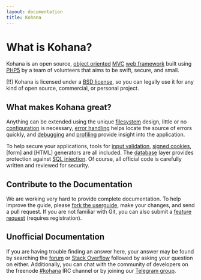 ```yaml
---
layout: documentation
title: Kohana
---
```

# What is Kohana?

Kohana is an open source, [object oriented](http://en.wikipedia.org/wiki/Object-oriented_programming) [MVC](http://en.wikipedia.org/wiki/Model–view–controller "Model View Controller") [web framework](http://en.wikipedia.org/wiki/Web_application_framework) built using [PHP5](http://php.net/manual/intro-whatis "PHP Hypertext Preprocessor") by a team of volunteers that aims to be swift, secure, and small.

[!!] Kohana is licensed under a [BSD license](https://github.com/koseven/koseven/blob/HEAD/LICENSE.md), so you can legally use it for any kind of open source, commercial, or personal project.

## What makes Kohana great?

Anything can be extended using the unique [filesystem](/documentation/kohana/files) design, little or no [configuration](/documentation/kohana/config) is necessary, [error handling](/documentation/kohana/errors) helps locate the source of errors quickly, and [debugging](/documentation/kohana/debugging) and [profiling](/documentation/kohana/profiling) provide insight into the application.

To help secure your applications, tools for [input validation](/documentation/kohana/security/validation), [signed cookies](/documentation/kohana/security/cookies), [form] and [HTML] generators are all included. The [database](/documentation/kohana/security/database) layer provides protection against [SQL injection](http://wikipedia.org/wiki/SQL_injection). Of course, all official code is carefully written and reviewed for security.

## Contribute to the Documentation

We are working very hard to provide complete documentation. To help improve the guide, please [fork the userguide](http://github.com/kohana/userguide), make your changes, and send a pull request. If you are not familiar with Git, you can also submit a [feature request](https://github.com/koseven/koseven/issues) (requires registration).

## Unofficial Documentation

If you are having trouble finding an answer here, your answer may be found by searching the [forum](http://forum.kohanaframework.org/) or [Stack Overflow](http://stackoverflow.com/questions/tagged/kohana) followed by asking your question on either.  Additionally, you can chat with the community of developers on the freenode [#kohana](/documentation/kohana/irc://irc.freenode.net/kohana) IRC channel or by joining our [Telegram group](https://telegram.me/koseven).
